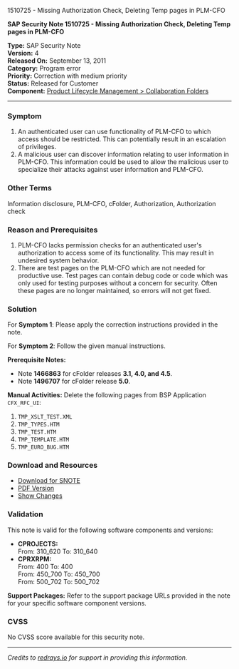 1510725 - Missing Authorization Check, Deleting Temp pages in PLM-CFO

**SAP Security Note 1510725 - Missing Authorization Check, Deleting Temp pages in PLM-CFO**

**Type:** SAP Security Note  
**Version:** 4  
**Released On:** September 13, 2011  
**Category:** Program error  
**Priority:** Correction with medium priority  
**Status:** Released for Customer  
**Component:** [Product Lifecycle Management > Collaboration Folders](https://me.sap.com/servicessupport/knowledge/mynotes?tab=Search&sortBy=Relevance&filters=themk%25253Aeq~'PLM*'%25252BreleaseStatus%25253Aeq~'CustomerRelease'%25252BsecurityPatchDay%25253Aeq~'NotRestricted'%25252BfuzzyThreshold%25253Aeq~'0.9'&flag=mynotes)

---

### Symptom
1. An authenticated user can use functionality of PLM-CFO to which access should be restricted. This can potentially result in an escalation of privileges.
2. A malicious user can discover information relating to user information in PLM-CFO. This information could be used to allow the malicious user to specialize their attacks against user information and PLM-CFO.

### Other Terms
Information disclosure, PLM-CFO, cFolder, Authorization, Authorization check

### Reason and Prerequisites
1. PLM-CFO lacks permission checks for an authenticated user's authorization to access some of its functionality. This may result in undesired system behavior.
2. There are test pages on the PLM-CFO which are not needed for productive use. Test pages can contain debug code or code which was only used for testing purposes without a concern for security. Often these pages are no longer maintained, so errors will not get fixed.

### Solution
For **Symptom 1**: Please apply the correction instructions provided in the note.

For **Symptom 2**: Follow the given manual instructions.

**Prerequisite Notes:**
- Note **1466863** for cFolder releases **3.1, 4.0, and 4.5**.
- Note **1496707** for cFolder release **5.0**.

**Manual Activities:**
Delete the following pages from BSP Application `CFX_RFC_UI`:
1. `TMP_XSLT_TEST.XML`
2. `TMP_TYPES.HTM`
3. `TMP_TEST.HTM`
4. `TMP_TEMPLATE.HTM`
5. `TMP_EURO_BUG.HTM`

### Download and Resources
- [Download for SNOTE](https://me.sap.com/notes/download/0040000008952242017)
- [PDF Version](https://userapps.support.sap.com/sap/support/sfm/notes/print/0001510725?language=en-US&token=E81D5913C2AEB7479259888641CE3955)
- [Show Changes](https://me.sap.com/notesLatestChanges/0001510725/E/diff)

### Validation
This note is valid for the following software components and versions:
- **CPROJECTS:**  
  From: 310_620 To: 310_640  
- **CPRXRPM:**  
  From: 400 To: 400  
  From: 450_700 To: 450_700  
  From: 500_702 To: 500_702  

**Support Packages:**
Refer to the support package URLs provided in the note for your specific software component versions.

### CVSS
No CVSS score available for this security note.

---

*Credits to [redrays.io](https://redrays.io) for support in providing this information.*